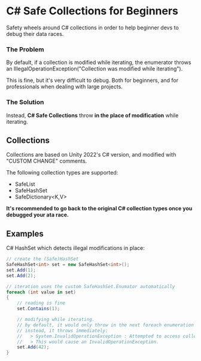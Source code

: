 # C# Safe Collections for Beginners
Safety wheels around C# collections in order to help beginner devs to debug their data races.

### The Problem
By default, if a collection is modified while iterating, the enumerator throws an IllegalOperationException("Collection was modified while iterating").

This is fine, but it's very difficult to debug. Both for beginners, and for professionals when dealing with large projects.

### The Solution
Instead, **C# Safe Collections** throw **in the place of modification** while iterating.

## Collections
Collections are based on Unity 2022's C# version, and modified with "CUSTOM CHANGE" comments.

The following collection types are supported:

- SafeList<T>
- SafeHashSet<T>
- SafeDictionary<K,V>

**It's recommended to go back to the original C# collection types once you debugged your ata race.**

## Examples
C# HashSet which detects illegal modifications in place:
```cs
// create the (Safe)HashSet
SafeHashSet<int> set = new SafeHashSet<int>();
set.Add(1);
set.Add(2);

// iteration uses the custom SafeHashSet.Enumator automatically
foreach (int value in set)
{
    // reading is fine
    set.Contains(1); 

    // modifying while iterating.
    // by default, it would only throw in the next foreach enumeration step.
    // instead, it throws immediately:
    //   > System.InvalidOperationException : Attempted to access collection while it's being enumerated elsewhere.
    //   > This would cause an InvalidOperationException.
    set.Add(42);
}
```
